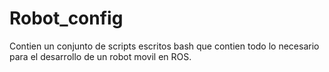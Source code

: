 # Robot_config

Contien un conjunto de scripts escritos bash que contien todo lo necesario para el desarrollo de un robot movil en ROS.